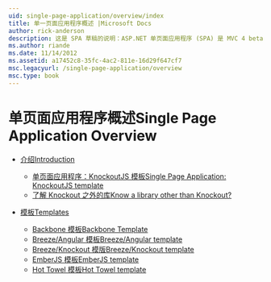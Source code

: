 ```yaml
---
uid: single-page-application/overview/index
title: 单一页面应用程序概述 |Microsoft Docs
author: rick-anderson
description: 这是 SPA 草稿的说明：ASP.NET 单页面应用程序 (SPA) 是 MVC 4 beta preview 中的新功能。 它提供了更好地端到端 e...
ms.author: riande
ms.date: 11/14/2012
ms.assetid: a17452c8-35fc-4ac2-811e-16d29f647cf7
msc.legacyurl: /single-page-application/overview
msc.type: book
---
```

<a name="single-page-application-overview"></a><span data-ttu-id="b6ba5-104">单页面应用程序概述</span><span class="sxs-lookup"><span data-stu-id="b6ba5-104">Single Page Application Overview</span></span>
====================
- [<span data-ttu-id="b6ba5-105">介绍</span><span class="sxs-lookup"><span data-stu-id="b6ba5-105">Introduction</span></span>](introduction/index.md)

    - [<span data-ttu-id="b6ba5-106">单页面应用程序：KnockoutJS 模板</span><span class="sxs-lookup"><span data-stu-id="b6ba5-106">Single Page Application: KnockoutJS template</span></span>](introduction/knockoutjs-template.md)
    - [<span data-ttu-id="b6ba5-107">了解 Knockout 之外的库</span><span class="sxs-lookup"><span data-stu-id="b6ba5-107">Know a library other than Knockout?</span></span>](introduction/other-libraries.md)
- [<span data-ttu-id="b6ba5-108">模板</span><span class="sxs-lookup"><span data-stu-id="b6ba5-108">Templates</span></span>](templates/index.md)

    - [<span data-ttu-id="b6ba5-109">Backbone 模板</span><span class="sxs-lookup"><span data-stu-id="b6ba5-109">Backbone Template</span></span>](templates/backbonejs-template.md)
    - [<span data-ttu-id="b6ba5-110">Breeze/Angular 模板</span><span class="sxs-lookup"><span data-stu-id="b6ba5-110">Breeze/Angular template</span></span>](templates/breezeangular-template.md)
    - [<span data-ttu-id="b6ba5-111">Breeze/Knockout 模版</span><span class="sxs-lookup"><span data-stu-id="b6ba5-111">Breeze/Knockout template</span></span>](templates/breezeknockout-template.md)
    - [<span data-ttu-id="b6ba5-112">EmberJS 模板</span><span class="sxs-lookup"><span data-stu-id="b6ba5-112">EmberJS template</span></span>](templates/emberjs-template.md)
    - [<span data-ttu-id="b6ba5-113">Hot Towel 模板</span><span class="sxs-lookup"><span data-stu-id="b6ba5-113">Hot Towel template</span></span>](templates/hottowel-template.md)
